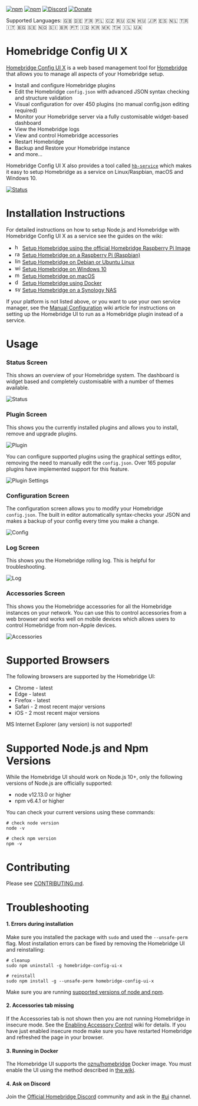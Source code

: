 [![npm](https://badgen.net/npm/v/homebridge-config-ui-x/latest?icon=npm&label)](https://www.npmjs.com/package/homebridge-config-ui-x)
[![npm](https://badgen.net/npm/dt/homebridge-config-ui-x?label=downloads)](https://www.npmjs.com/package/homebridge-config-ui-x)
[![Discord](https://badgen.net/discord/online-members/C87Pvq3?icon=discord&label=discord)](https://discord.gg/C87Pvq3)
[![Donate](https://badgen.net/badge/donate/paypal/yellow)](https://paypal.me/oznu)

Supported Languages: :gb: :de: :fr: :poland: :czech_republic: :ru: :cn: :hungary: :jp: :es: :netherlands: :tr: :it: :bulgaria: :sweden: :norway: :slovenia: :brazil: :portugal: :indonesia: :kr: :macedonia: :thailand: :israel: :ukraine:

# Homebridge Config UI X

[Homebridge Config UI X](https://www.npmjs.com/package/homebridge-config-ui-x) is a web based management tool for [Homebridge](https://github.com/homebridge/homebridge) that allows you to manage all aspects of your Homebridge setup.

* Install and configure Homebridge plugins
* Edit the Homebridge `config.json` with advanced JSON syntax checking and structure validation
* Visual configuration for over 450 plugins (no manual config.json editing required)
* Monitor your Homebridge server via a fully customisable widget-based dashboard
* View the Homebridge logs
* View and control Homebridge accessories
* Restart Homebridge
* Backup and Restore your Homebridge instance
* and more...

Homebridge Config UI X also provides a tool called [`hb-service`](https://github.com/oznu/homebridge-config-ui-x/wiki/Homebridge-Service-Command) which makes it easy to setup Homebridge as a service on Linux/Raspbian, macOS and Windows 10.

[![Status](screenshots/homebridge-config-ui-x-darkmode-status.png?2020-01-07)](#usage)

# Installation Instructions

For detailed instructions on how to setup Node.js and Homebridge with Homebridge Config UI X as a service see the guides on the wiki:

* <img src="https://user-images.githubusercontent.com/3979615/78118327-9853f200-7452-11ea-88aa-5e57ebcf3070.png" alt="homebridge-raspbian-image" height="16px" width="16px"/> [Setup Homebridge using the official Homebridge Raspberry Pi Image](https://github.com/homebridge/homebridge-raspbian-image/wiki/Getting-Started)
* <img src="https://user-images.githubusercontent.com/3979615/59594350-07b45b80-9137-11e9-85fd-e75093ba91a4.png" alt="raspbian" height="16px" width="16px"/> [Setup Homebridge on a Raspberry Pi (Raspbian)](https://github.com/homebridge/homebridge/wiki/Install-Homebridge-on-Raspbian)
* <img src="https://user-images.githubusercontent.com/3979615/59595664-93c78280-9139-11e9-83dc-4d6f9405e788.png" alt="linux" height="16px" width="16px"/> [Setup Homebridge on Debian or Ubuntu Linux](https://github.com/homebridge/homebridge/wiki/Install-Homebridge-on-Debian-or-Ubuntu-Linux)
* <img src="https://user-images.githubusercontent.com/3979615/59593218-e0f52580-9134-11e9-8b77-585755af5d99.png" alt="windows" height="16px" width="16px"/> [Setup Homebridge on Windows 10](https://github.com/homebridge/homebridge/wiki/Install-Homebridge-on-Windows-10)
* <img src="https://user-images.githubusercontent.com/3979615/59594157-b015f000-9136-11e9-93cb-c9d9773ec9e8.png" alt="macos" height="16px" width="16px"/> [Setup Homebridge on macOS](https://github.com/homebridge/homebridge/wiki/Install-Homebridge-on-macOS)
* <img src="https://user-images.githubusercontent.com/3979615/59594527-56fa8c00-9137-11e9-937b-32092dfcff41.png" alt="docker" height="16px" width="16px"/> [Setup Homebridge using Docker](https://github.com/homebridge/homebridge/wiki/Install-Homebridge-on-Docker)
* <img src="https://user-images.githubusercontent.com/3979615/78118531-dc46f700-7452-11ea-95e5-977f79d1904f.png" alt="synology-dsm" height="16px" width="16px"/> [Setup Homebridge on a Synology NAS](https://github.com/homebridge/homebridge/wiki/Install-Homebridge-on-Synology-DSM)

If your platform is not listed above, or you want to use your own service manager, see the [Manual Configuration](https://github.com/oznu/homebridge-config-ui-x/wiki/Manual-Configuration) wiki article for instructions on setting up the Homebridge UI to run as a Homebridge plugin instead of a service.

# Usage

### Status Screen

This shows an overview of your Homebridge system. The dashboard is widget based and completely customisable with a number of themes available.

![Status](screenshots/homebridge-config-ui-x-status.png?2020-01-07)

### Plugin Screen

This shows you the currently installed plugins and allows you to install, remove and upgrade plugins.

![Plugin](screenshots/homebridge-config-ui-x-darkmode-plugins.png?2020-01-07)

You can configure supported plugins using the graphical settings editor, removing the need to manually edit the `config.json`. Over 165 popular plugins have implemented support for this feature.

![Plugin Settings](screenshots/homebridge-config-ui-x-darkmode-alexa-settings.png?2020-01-07)

### Configuration Screen

The configuration screen allows you to modify your Homebridge `config.json`. The built in editor automatically syntax-checks your JSON and makes a backup of your config every time you make a change.

![Config](screenshots/homebridge-config-ui-x-config.png?2020-01-07)

### Log Screen

This shows you the Homebridge rolling log. This is helpful for troubleshooting.

![Log](screenshots/homebridge-config-ui-x-logs.png?2020-01-07)

### Accessories Screen

This shows you the Homebridge accessories for all the Homebridge instances on your network. You can use this to control accessories from a web browser and works well on mobile devices which allows users to control Homebridge from non-Apple devices.

![Accessories](screenshots/homebridge-config-ui-x-accessories.png?2020-01-07)

# Supported Browsers

The following browsers are supported by the Homebridge UI:

* Chrome - latest
* Edge - latest
* Firefox - latest
* Safari - 2 most recent major versions
* iOS - 2 most recent major versions

MS Internet Explorer (any version) is not supported!

# Supported Node.js and Npm Versions

While the Homebridge UI should work on Node.js 10+, only the following versions of Node.js are officially supported:

* node v12.13.0 or higher
* npm v6.4.1 or higher

You can check your current versions using these commands:

```shell
# check node version
node -v

# check npm version
npm -v
```

# Contributing

Please see [CONTRIBUTING.md](CONTRIBUTING.md).

# Troubleshooting

#### 1. Errors during installation

Make sure you installed the package with `sudo` and used the  `--unsafe-perm` flag. Most installation errors can be fixed by removing the Homebridge UI and reinstalling:

```shell
# cleanup
sudo npm uninstall -g homebridge-config-ui-x

# reinstall
sudo npm install -g --unsafe-perm homebridge-config-ui-x
```

Make sure you are running [supported versions of node and npm](#supported-nodejs-and-npm-versions).

#### 2. Accessories tab missing

If the Accessories tab is not shown then you are not running Homebridge in insecure mode. See the [Enabling Accessory Control](https://github.com/oznu/homebridge-config-ui-x/wiki/Enabling-Accessory-Control) wiki for details. If you have just enabled insecure mode make sure you have restarted Homebridge and refreshed the page in your browser.

#### 3. Running in Docker

The Homebridge UI supports the [oznu/homebridge](https://github.com/oznu/docker-homebridge) Docker image. You must enable the UI using the method described in [the wiki](https://github.com/oznu/homebridge-config-ui-x/wiki/Enabling-UI-with-Docker).

#### 4. Ask on Discord

Join the [Official Homebridge Discord](https://discord.gg/C87Pvq3) community and ask in the [#ui](https://discord.gg/C87Pvq3) channel.
